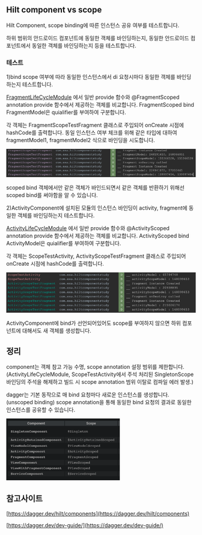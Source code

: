 ## Hilt component vs scope

Hilt Component, scope binding에 따른 인스턴스 공유 여부를 테스트합니다.

하위 범위의 안드로이드 컴포넌트에 동일한 객체를 바인딩하는지,
동일한 안드로이드 컴포넌트에서 동일한 객체를 바인딩하는지 등을 테스트합니다.


### 테스트

1)bind scope 여부에 따라 동일한 인스턴스에서 di 요청시마다 동일한 객체를 바인딩하는지 테스트합니다.

[FragmentLifeCycleModule](https://github.com/EHK00/HiltComponentStudy/blob/main/scopeTest/src/main/java/com/example/scopetest/di/FragmentLifeCycleModule.kt)
에서 일반 provide 함수와 @FragmentScoped annotation provide 함수에서 제공하는 객체를 비교합니다.
FragmentScoped bind FragmentModel은 quialifier를 부여하여 구분합니다.

각 객체는 FragmentScopeTestFragment 클래스로 주입되어 onCreate 시점에 hashCode를 출력합니다.
동일 인스턴스 여부 체크를 위해 같은 타입에 대하여 fragmentModel1, fragmentModel2 식으로 바인딩을 시도합니다.

<img src="images/scopedTest2.png" />

scoped bind 객체에서만 같은 객체가 바인드되면서 같은 객체를 반환하기 위해선 scoped bind를 써야함을 알 수 있습니다.


2)ActivityComponent에 설치된 모듈의 인스턴스 바인딩이 activity, fragment에 동일한 객체를 바인딩하는지 테스트합니다.

[ActivityLifeCycleModule](https://github.com/EHK00/HiltComponentStudy/blob/main/scopeTest/src/main/java/com/example/scopetest/di/ActivityLifeCycleModule.kt)
에서 일반 provide 함수와 @ActivityScoped annotation provide 함수에서 제공하는 객체를 비교합니다.
ActivityScoped bind ActivityModel은 quialifier를 부여하여 구분합니다.

각 객체는 ScopeTestActivity, ActivityScopeTestFragment 클래스로 주입되어 onCreate 시점에 hashCode를 출력합니다.

<img src="images/scopeTest1.png" />

ActivityComponent에 bind가 선언되어있어도 scope를 부여하지 않으면 하위 컴포넌트에 대해서도 새 객체를 생성합니다.

## 정리
component는 객체 참고 가능 수명, scope annotation 설정 범위를 제한합니다.
(ActivityLifeCycleModule, ScopeTestActivity에서 주석 처리된 SingletonScope 바인딩의 주석을 해제하고 빌드 시 scope annotation 범위 이탈로 컴파일 에러 발생.)

dagger는 기본 동작으로 매 bind 요청마다 새로운 인스턴스를 생성합니다.(unscoped binding)
scope annotation을 통해 동일한 bind 요청의 결과로 동일한 인스턴스를 공유할 수 있습니다.

<img src="images/singletonScopedTest1.png" width="60%" />

## 참고사이트
[https://dagger.dev/hilt/components](https://dagger.dev/hilt/components)

[https://dagger.dev/dev-guide/](https://dagger.dev/dev-guide/)

